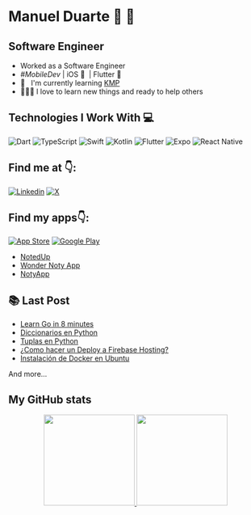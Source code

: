 # Manuel Duarte 💙 🧡

## Software Engineer 

- Worked as a Software Engineer
- _#MobileDev_ | iOS 🧡 &nbsp;| Flutter 💙 &nbsp; 
- 📖 &nbsp; I'm currently learning [KMP](https://kotlinlang.org/docs/multiplatform.html)
- 👨🏻‍💻 I love to learn new things and ready to help others

## Technologies I Work With 💻
![Dart](https://img.shields.io/badge/Dart-0175C2?style=for-the-badge&logo=dart&logoColor=white)
![TypeScript](https://img.shields.io/badge/TypeScript-007ACC?style=for-the-badge&logo=typescript&logoColor=white)
![Swift](https://img.shields.io/badge/Swift-FA7343?style=for-the-badge&logo=swift&logoColor=white)
![Kotlin](https://img.shields.io/badge/kotlin-%237F52FF.svg?style=for-the-badge&logo=kotlin&logoColor=white)
![Flutter](https://img.shields.io/badge/Flutter-%2302569B.svg?style=for-the-badge&logo=Flutter&logoColor=white)
![Expo](https://img.shields.io/badge/Expo-1B1F23?style=for-the-badge&logo=expo&logoColor=white)
![React Native](https://img.shields.io/badge/React_Native-20232A?style=for-the-badge&logo=react&logoColor=61DAFB)


## Find me at 👇:

[![Linkedin](https://img.shields.io/badge/LinkedIn-0077B5?style=for-the-badge&logo=linkedin&logoColor=white)](https://www.linkedin.com/in/manuelduarte077/)
[![X](https://img.shields.io/badge/X-000000?style=for-the-badge&logo=x&logoColor=white)](https://twitter.com/manuelduarte077)

## Find my apps👇: 
[![App Store](https://img.shields.io/badge/App_Store-0D96F6?style=for-the-badge&logo=app-store&logoColor=white)](https://apps.apple.com/us/developer/manuel-duarte/id1713428056)
[![Google Play](https://img.shields.io/badge/Google_Play-414141?style=for-the-badge&logo=google-play&logoColor=white)](https://play.google.com/store/apps/dev?id=6066797066423825901)

- [NotedUp](https://app.notedup.donmanuel.dev/app)
- [Wonder Noty App](https://app.noty.donmanuel.dev/link)
- [NotyApp](https://play.google.com/store/apps/details?id=com.manuelduarte077.notyapp)

## 📚 Last Post

<!-- YT:START -->

- [Learn Go in 8 minutes ](https://www.donmanuel.dev/posts/learn-go-in-8-minutes)
- [Diccionarios en Python](https://www.donmanuel.dev/posts/que-es-un-diccionario-de-datos)
- [Tuplas en Python](https://dev.to/manuelduarte077/tuplas-en-python-tuple-5e52)
- [¿Como hacer un Deploy a Firebase Hosting?](https://dev.to/manuelduarte077/como-hacer-un-deploy-a-firebase-hosting-1d1j)
- [Instalación de Docker en Ubuntu](https://dev.to/manuelduarte077/instalacion-de-docker-en-ubuntu-4mhf)
<!-- YT:END -->

And more...

## My GitHub stats

<p align="center">
  <a href="https://github.com/manuelduarte077">
    <img height="180em" src="https://github-readme-stats-eight-theta.vercel.app/api?username=manuelduarte077&show_icons=true&theme=buefy&count_private=true"/>
    <img height="180em" src="https://github-readme-stats-eight-theta.vercel.app/api/top-langs/?username=manuelduarte077&layout=compact&langs_count=8&theme=buefy&count_private=true"/>
  </a>  
</p>

